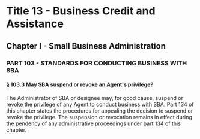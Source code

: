 
# Title 13 - Business Credit and Assistance
## Chapter I - Small Business Administration
### PART 103 - STANDARDS FOR CONDUCTING BUSINESS WITH SBA
#### § 103.3 May SBA suspend or revoke an Agent's privilege?

The Administrator of SBA or designee may, for good cause, suspend or revoke the privilege of any Agent to conduct business with SBA. Part 134 of this chapter states the procedures for appealing the decision to suspend or revoke the privilege. The suspension or revocation remains in effect during the pendency of any administrative proceedings under part 134 of this chapter.
